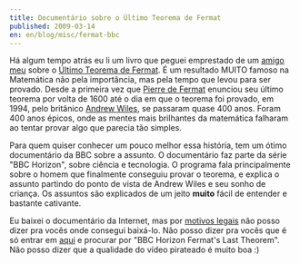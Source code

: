 ```yaml
---
title: Documentário sobre o Último Teorema de Fermat
published: 2009-03-14
en: en/blog/misc/fermat-bbc
---
```


Há algum tempo atrás eu li um livro que peguei emprestado de um [amigo meu][1] sobre o [Último Teorema de Fermat][2].
É um resultado MUITO famoso na Matemática não pela importância, mas pela tempo que levou para ser provado.
Desde a primeira vez que [Pierre de Fermat][3] enunciou seu último teorema por volta de 1600 até o dia em que o teorema foi provado,
em 1994, pelo britânico [Andrew Wiles][4], se passaram quase 400 anos.
Foram 400 anos épicos, onde as mentes mais brilhantes da matemática falharam ao tentar provar algo que parecia tão simples.

[1]: <http://danielrs.wordpress.com> 'danielrs blog'
[2]: <http://pt.wikipedia.org/wiki/%C3%9Altimo_Teorema_de_Fermat>
[3]: <http://pt.wikipedia.org/wiki/Pierre_de_fermat>
[4]: <http://pt.wikipedia.org/wiki/Andrew_Wiles>

<!--more-->

Para quem quiser conhecer um pouco melhor essa história, tem um ótimo documentário da BBC sobre a assunto.
O documentário faz parte da série "BBC Horizon", sobre ciência e tecnologia.
O programa fala principalmente sobre o homem que finalmente conseguiu provar o teorema,
e explica o assunto partindo do ponto de vista de Andrew Wiles e seu sonho de criança.
Os assuntos são explicados de um jeito **muito** fácil de entender e bastante cativante.

Eu baixei o documentário da Internet, mas por [motivos legais][5] não posso dizer pra vocês onde consegui baixá-lo.
Não posso dizer pra vocês que é só entrar em [aqui][6] e procurar por "BBC Horizon Fermat's Last Theorem".
Não posso dizer que a qualidade do vídeo pirateado é muito boa :)

[5]: <http://pt.wikipedia.org/wiki/Piratpartiet>
[6]: <http://torrentz.eu>
